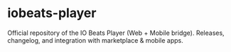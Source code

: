 # iobeats-player
Official repository of the IO Beats Player (Web + Mobile bridge).  Releases, changelog, and integration with marketplace &amp; mobile apps.
